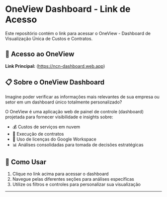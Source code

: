 # OneView Dashboard - Link de Acesso

Este repositório contém o link para acessar o OneView - Dashboard de Visualização Única de Custos e Contratos.

## 🔗 Acesso ao OneView

**Link Principal:** (https://ncn-dashboard.web.app)

## 📋 Sobre o OneView Dashboard

Imagine poder verificar as informações mais relevantes de sua empresa ou setor em um dashboard único totalmente personalizado? 

O OneView é uma aplicação web de painel de controle (dashboard) projetada para fornecer visibilidade e insights sobre:

- 💰 Custos de serviços em nuvem
- 📄 Execução de contratos
- 👥 Uso de licenças do Google Workspace
- 📊 Análises consolidadas para tomada de decisões estratégicas

## 🚀 Como Usar

1. Clique no link acima para acessar o dashboard
2. Navegue pelas diferentes seções para análises específicas
3. Utilize os filtros e controles para personalizar sua visualização

---
